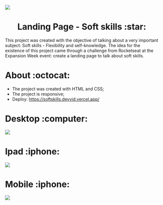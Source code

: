 ![](https://github.com/dwyvid1/softskills/blob/main/assets/wallpaper/expansionweek.png)
<h1 align="center">Landing Page - Soft skills :star:</h1>

This project was created with the objective of talking about a very important subject: Soft skills - Flexibility and self-knowledge. The idea for the existence of this project came through a challenge from Rocketseat at the Expansion Week event: create a landing page to talk about soft skills.

<h1>About :octocat:</h1>

* The project was created with HTML and CSS;
* The project is responsive;
* Deploy: https://softskills.deyvid.vercel.app/

<h1>Desktop :computer:</h1>

![](https://github.com/dwyvid1/softskills/blob/main/assets/project/desktop.png)
<h1>Ipad :iphone:</h1>

![](https://github.com/dwyvid1/softskills/blob/main/assets/project/ipad.png)
<h1>Mobile :iphone:</h1>

![](https://github.com/dwyvid1/softskills/blob/main/assets/project/mobile.png)
